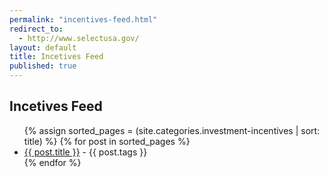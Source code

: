 ```yaml
---
permalink: "incentives-feed.html"
redirect_to:
  - http://www.selectusa.gov/
layout: default
title: Incetives Feed
published: true
--- 
```



<div id="block-menu-menu-testimonials-chose-usa" class="block block-menu">
  <h2>Incetives Feed</h2>

  <div class="content">
    <ul class="menu">
 {% assign sorted_pages = (site.categories.investment-incentives | sort: title) %}
  {% for post in sorted_pages %}
  <li class="leaf"><a href="{{ site.baseurl }}{{ post.url }}">{{ post.title }}</a> - {{ post.tags }}</li>
   {% endfor %}
</ul>  </div>
</div>
